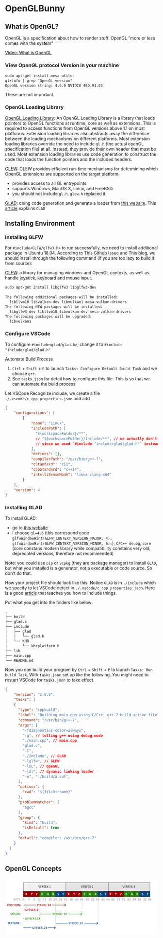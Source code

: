 # OpenGLBunny

## What is OpenGL?

OpenGL is a specification about how to render stuff. OpenGL "more or less comes with the system"

[Video: What is OpenGL](https://www.youtube.com/watch?v=Z9pnmnckcFs)

### View OpenGL protocol Version in your machine
```
sudo apt-get install mesa-utils
glxinfo | grep "OpenGL version"
OpenGL version string: 4.6.0 NVIDIA 460.91.03
```

These are not important.

### OpenGL Loading Library

[OpenGL Loading Library](https://www.khronos.org/opengl/wiki/OpenGL_Loading_Library): An OpenGL Loading Library is a library that loads pointers to OpenGL functions at runtime, core as well as extensions. This is required to access functions from OpenGL versions above 1.1 on most platforms. Extension loading libraries also abstracts away the difference between the loading mechanisms on different platforms. Most extension loading libraries override the need to include `gl.h` (the actual openGL specification file) at all. Instead, they provide their own header that must be used. Most extension loading libraries use code generation to construct the code that loads the function pointers and the included headers.

[GLEW](http://glew.sourceforge.net/): GLEW provides efficient run-time mechanisms for determining which OpenGL extensions are supported on the target platform.
- provides access to all GL entrypoints
- supports Windows, MacOS X, Linux, and FreeBSD.
- you should not include `gl.h`, `glew.h` replaced it

[GLAD](https://github.com/Dav1dde/glad): doing code generation and generate a loader from [this website](https://glad.dav1d.de/). This [article](https://stackoverflow.com/questions/68821088/if-i-use-glad-and-not-glew-will-i-miss-on-something) explains `GLAD`

## Installing Environment

### Installing GLFW
For `#include<GLFW/glfw3.h>` to run successfully, we need to install additional package in Ubuntu 18.04. According to [This Github Issue](https://github.com/glfw/glfw/issues/808) and [This blog](https://shnoh171.github.io/gpu%20and%20gpu%20programming/2019/08/26/installing-glfw-on-ubuntu.html), we should install through the following command (if you are too lazy to build it from source):

[GLFW](https://en.wikipedia.org/wiki/GLFW): a library for managing windows and OpenGL contexts, as well as handle joystick, keyboard and mouse input.

```
sudo apt-get install libglfw3 libglfw3-dev

The following additional packages will be installed:
  libllvm10 libvulkan-dev libvulkan1 mesa-vulkan-drivers
The following NEW packages will be installed:
  libglfw3-dev libllvm10 libvulkan-dev mesa-vulkan-drivers
The following packages will be upgraded:
  libvulkan1
```

### Configure VSCode

To configure `#include<glad/glad.h>`, change it to `#include "include/glad/glad.h"`

Automate Build Process
1. `Ctrl` + `Shift` + `P` to launch `Tasks: Configure Default Build Task` and we choose `g++`.
2. See `tasks.json` for detail how to configure this file. This is so that we can automate the build process

Let VSCode Recognize include, we create a file `./.vscode/c_cpp_properties.json` and add

```json
{
    "configurations": [
        {
            "name": "Linux",
            "includePath": [
              "${workspaceFolder}/**",
              // "${workspaceFolder}/include/**", // we actually don't need this line
              // since we used `#include "include/glad/glad.h"` instead of `#include<glad/glad.h>`
            ],
            "defines": [],
            "compilerPath": "/usr/bin/g++-7",
            "cStandard": "c11",
            "cppStandard": "c++14",
            "intelliSenseMode": "linux-clang-x64"
        }
    ],
    "version": 4
}
```

### Installing GLAD
To install GLAD:
- go to [this website](https://glad.dav1d.de/)
- I choose `gl=4.6` (this correspond code `glfwWindowHint(GLFW_CONTEXT_VERSION_MAJOR, 4); glfwWindowHint(GLFW_CONTEXT_VERSION_MINOR, 6);`), `C/C++ deubg`, `core` (core constans modern library while compatibility constains very old, deprecated versions, therefore not recommended)

Note: you could use `pip` or `vcpkg` (they are package manager) to install `GLAD`, but what you installed is a generator, not a executable or code source. So don't do that.

How your project file should look like this. Notice `GLAD` is in `./include` which we specify to let VSCode detect in `./.vscode/c_cpp_properties.json`. Here is a good [article](https://rpxomi.github.io/) that teaches you how to include things.

Put what you get into the folders like below:

```tree
.
├── build
├── glad.c
├── include
│   ├── glad
│   │   └── glad.h
│   └── KHR
│       └── khrplatform.h
├── lib
├── main.cpp
└── README.md
```

Now you can build your program by `Ctrl` + `Shift` + `P` to launch `Tasks: Run build Task`. With `tasks.json` set up like the following. You might need to restart VSCode for `tasks.json` to take effect.

```json
{
	"version": "2.0.0",
	"tasks": [
    {
      "type": "cppbuild",
      "label": "Building main.cpp using C/C++: g++-7 build active file",
      "command": "/usr/bin/g++-7",
      "args": [
        "-fdiagnostics-color=always",
        "-g", // telling g++ using debug mode
        "./main.cpp", // main.cpp
        "glad.c",
        "-I",
        "./include", // GLAD
        "-lglfw", // GLFW
        "-lGL", // OpenGL
        "-ldl", // dynamic linking loader
        "-o", "./build/a.out",
      ],
      "options": {
        "cwd": "${fileDirname}"
      },
      "problemMatcher": [
        "$gcc"
      ],
      "group": {
        "kind": "build",
        "isDefault": true
      },
      "detail": "compiler: /usr/bin/g++-7"
    }
  ]
}
```

## OpenGL Concepts

![Byte Storage in VBO](imgs/2021-12-19-01-22-24.png)